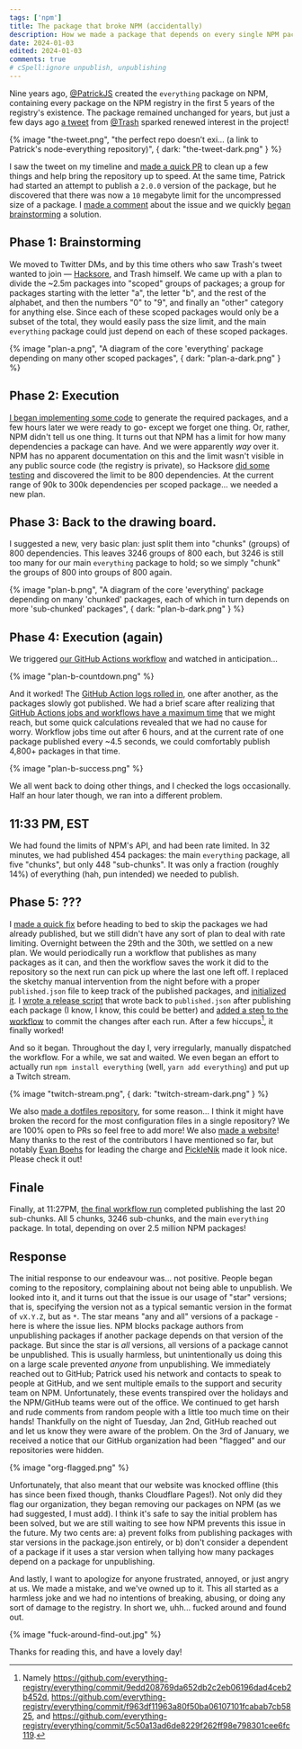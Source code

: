 ```yaml
---
tags: ['npm']
title: The package that broke NPM (accidentally)
description: How we made a package that depends on every single NPM package... and how we broke NPM in the process.
date: 2024-01-03
edited: 2024-01-03
comments: true
# cSpell:ignore unpublish, unpublishing
---
```


Nine years ago, [@PatrickJS](https://github.com/PatrickJS) created the `everything` package on NPM, containing every package on the NPM registry in the first 5 years of the registry's existence. The package remained unchanged for years, but just a few days ago [a tweet](https://twitter.com/trashh_dev/status/1740756965905875311) from [@Trash](https://twitter.com/trashh_dev/) sparked renewed interest in the project!

{% image "the-tweet.png", "the perfect repo doesn’t exi… (a link to Patrick's node-everything repository)",  { dark: "the-tweet-dark.png" } %}

I saw the tweet on my timeline and [made a quick PR](https://github.com/everything-registry/everything/pull/6) to clean up a few things and help bring the repository up to speed. At the same time, Patrick had started an attempt to publish a `2.0.0` version of the package, but he discovered that there was now a `10` megabyte limit for the uncompressed size of a package. I [made a comment](https://github.com/everything-registry/everything/pull/6#issuecomment-1872278630) about the issue and we quickly [began brainstorming](https://github.com/everything-registry/everything/pull/6#issuecomment-1872294994) a solution.

## Phase 1: Brainstorming

We moved to Twitter DMs, and by this time others who saw Trash's tweet wanted to join — [Hacksore](https://hacksore.com/), and Trash himself. We came up with a plan to divide the ~2.5m packages into "scoped" groups of packages; a group for packages starting with the letter "a", the letter "b", and the rest of the alphabet, and then the numbers "0" to "9", and finally an "other" category for anything else. Since each of these scoped packages would only be a subset of the total, they would easily pass the size limit, and the main `everything` package could just depend on each of these scoped packages.

{% image "plan-a.png", "A diagram of the core 'everything' package depending on many other scoped packages",  { dark: "plan-a-dark.png" } %}

## Phase 2: Execution

[I began implementing some code](https://github.com/everything-registry/everything/pull/7) to generate the required packages, and a few hours later we were ready to go- except we forget one thing. Or, rather, NPM didn't tell us one thing. It turns out that NPM has a limit for how many dependencies a package can have. And we were apparently _way_ over it. NPM has no apparent documentation on this and the limit wasn't visible in any public source code (the registry is private), so Hacksore [did some testing](https://github.com/Hacksore/max-npm-package-deps) and discovered the limit to be 800 dependencies. At the current range of 90k to 300k dependencies per scoped package... we needed a new plan.

## Phase 3: Back to the drawing board.

I suggested a new, very basic plan: just split them into "chunks" (groups) of 800 dependencies. This leaves 3246 groups of 800 each, but 3246 is still too many for our main `everything` package to hold; so we simply "chunk" the groups of 800 into groups of 800 again.

{% image "plan-b.png", "A diagram of the core 'everything' package depending on many 'chunked' packages, each of which in turn depends on more 'sub-chunked' packages", { dark: "plan-b-dark.png" } %}

## Phase 4: Execution (again)

We triggered [our GitHub Actions workflow](https://github.com/everything-registry/everything/blob/1aef5aa3aa5e3d0e2107063cad6ce63f9cba9b0b/.github/workflows/release.yml) and watched in anticipation...

{% image "plan-b-countdown.png" %}

And it worked! The [GitHub Action logs rolled in](https://github.com/everything-registry/everything/actions/runs/7361935655/job/20039814620), one after another, as the packages slowly got published. We had a brief scare after realizing that [GitHub Actions jobs and workflows have a maximum time](https://docs.github.com/en/actions/learn-github-actions/usage-limits-billing-and-administration) that we might reach, but some quick calculations revealed that we had no cause for worry. Workflow jobs time out after 6 hours, and at the current rate of one package published every ~4.5 seconds, we could comfortably publish 4,800+ packages in that time.

{% image "plan-b-success.png" %}

We all went back to doing other things, and I checked the logs occasionally. Half an hour later though, we ran into a different problem.

## 11:33 PM, EST

We had found the limits of NPM's API, and had been rate limited. In 32 minutes, we had published 454 packages: the main `everything` package, all five "chunks", but only 448 "sub-chunks". It was only a fraction (roughly 14%) of everything (hah, pun intended) we needed to publish.

## Phase 5: ???

I [made a quick fix](https://github.com/everything-registry/everything/commit/1aef5aa3aa5e3d0e2107063cad6ce63f9cba9b0b) before heading to bed to skip the packages we had already published, but we still didn't have any sort of plan to deal with rate limiting. Overnight between the 29th and the 30th, we settled on a new plan. We would periodically run a workflow that publishes as many packages as it can, and then the workflow saves the work it did to the repository so the next run can pick up where the last one left off. I replaced the sketchy manual intervention from the night before with a proper `published.json` file to keep track of the published packages, and [initialized it](https://github.com/everything-registry/everything/commit/fafc0ccf92b74eb994136c49b3ae87a7016d6e77). I [wrote a release script](https://github.com/everything-registry/everything/commit/3bd649ab3bd74a6d7933b8e4ad5116b9b987889d) that wrote back to `published.json` after publishing each package (I know, I know, this could be better) and [added a step to the workflow](https://github.com/everything-registry/everything/commit/85c8bed75a15e81c66a750e3ea36a4f3bb166fcc) to commit the changes after each run. After a few hiccups[^1], it finally worked!

And so it began. Throughout the day I, very irregularly, manually dispatched the workflow. For a while, we sat and waited. We even began an effort to actually run `npm install everything` (well, `yarn add everything`) and put up a Twitch stream.

{% image "twitch-stream.png", { dark: "twitch-stream-dark.png" } %}

We also [made a dotfiles repository](https://github.com/everything-registry/dotfiles), for some reason... I think it might have broken the record for the most configuration files in a single repository? We are 100% open to PRs so feel free to add more! We also [made a website](ttps://everything-registry.github.io/)! Many thanks to the rest of the contributors I have mentioned so far, but notably [Evan Boehs](https://boehs.org/) for leading the charge and [PickleNik](https://github.com/PickleNik) made it look nice. Please check it out!

## Finale

Finally, at 11:27PM, [the final workflow run](https://github.com/everything-registry/everything/actions/runs/7368358420) completed publishing the last 20 sub-chunks. All 5 chunks, 3246 sub-chunks, and the main `everything` package. In total, depending on over 2.5 million NPM packages!

[^1]: Namely https://github.com/everything-registry/everything/commit/9edd208769da652db2c2eb06196dad4ceb2b452d, https://github.com/everything-registry/everything/commit/f963df11963a80f50ba06107101fcabab7cb5825, and https://github.com/everything-registry/everything/commit/5c50a13ad6de8229f262ff98e798301cee6fc119.

## Response

The initial response to our endeavour was... not positive. People began coming to the repository, complaining about not being able to unpublish. We looked into it, and it turns out that the issue is our usage of "star" versions; that is, specifying the version not as a typical semantic version in the format of `vX.Y.Z`, but as `*`. The star means "any and all" versions of a package - here is where the issue lies. NPM blocks package authors from unpublishing packages if another package depends on that version of the package. But since the star is _all_ versions, all versions of a package cannot be unpublished. This is usually harmless, but unintentionally us doing this on a large scale prevented _anyone_ from unpublishing. We immediately reached out to GitHub; Patrick used his network and contacts to speak to people at GitHub, and we sent multiple emails to the support and security team on NPM. Unfortunately, these events transpired over the holidays and the NPM/GitHub teams were out of the office. We continued to get harsh and rude comments from random people with a little too much time on their hands! Thankfully on the night of Tuesday, Jan 2nd, GitHub reached out and let us know they were aware of the problem. On the 3rd of January, we received a notice that our GitHub organization had been "flagged" and our repositories were hidden.

{% image "org-flagged.png" %}

Unfortunately, that also meant that our website was knocked offline (this has since been fixed though, thanks Cloudflare Pages!). Not only did they flag our organization, they began removing our packages on NPM (as we had suggested, I must add). I think it's safe to say the initial problem has been solved, but we are still waiting to see how NPM prevents this issue in the future. My two cents are: a) prevent folks from publishing packages with star versions in the package.json entirely, or b) don't consider a dependent of a package if it uses a star version when tallying how many packages depend on a package for unpublishing.

And lastly, I want to apologize for anyone frustrated, annoyed, or just angry at us. We made a mistake, and we've owned up to it. This all started as a harmless joke and we had no intentions of breaking, abusing, or doing any sort of damage to the registry. In short we, uhh... fucked around and found out.

{% image "fuck-around-find-out.jpg" %}

Thanks for reading this, and have a lovely day!

